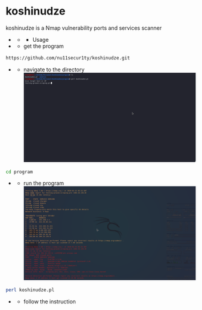 # koshinudze
koshinudze is a Nmap vulnerability ports and services scanner

- - - Usage

- - get the program
```bash
https://github.com/nu11secur1ty/koshinudze.git
```
- - navigate to the directory
![](https://github.com/nu11secur1ty/koshinudze/blob/master/shots/1.png)

```bash
cd program
```
- - run the program
![](https://github.com/nu11secur1ty/koshinudze/blob/master/shots/2.png)
```bash
perl koshinudze.pl
```
- - follow the instruction
